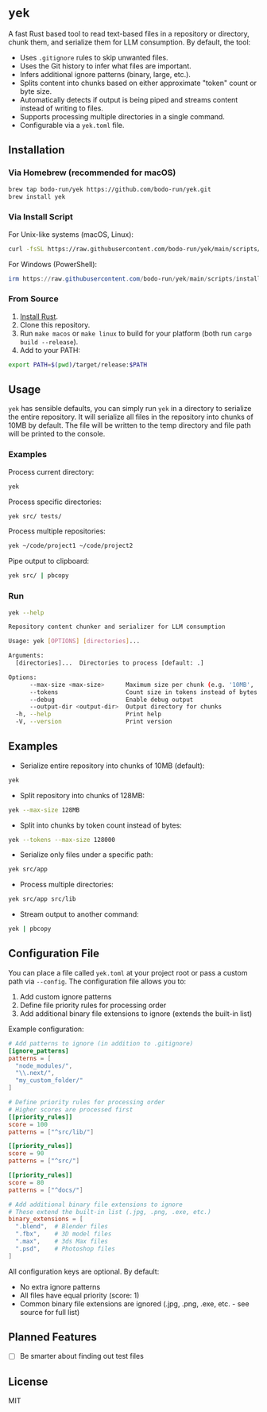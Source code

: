 # `yek`

A fast Rust based tool to read text-based files in a repository or directory, chunk them, and serialize them for LLM consumption. By default, the tool:

- Uses `.gitignore` rules to skip unwanted files.
- Uses the Git history to infer what files are important.
- Infers additional ignore patterns (binary, large, etc.).
- Splits content into chunks based on either approximate "token" count or byte size.
- Automatically detects if output is being piped and streams content instead of writing to files.
- Supports processing multiple directories in a single command.
- Configurable via a `yek.toml` file.

## Installation

### Via Homebrew (recommended for macOS)

```bash
brew tap bodo-run/yek https://github.com/bodo-run/yek.git
brew install yek
```

### Via Install Script

For Unix-like systems (macOS, Linux):

```bash
curl -fsSL https://raw.githubusercontent.com/bodo-run/yek/main/scripts/install_yek.sh | bash
```

For Windows (PowerShell):

```powershell
irm https://raw.githubusercontent.com/bodo-run/yek/main/scripts/install_yek.ps1 | iex
```

### From Source

1. [Install Rust](https://www.rust-lang.org/tools/install).
2. Clone this repository.
3. Run `make macos` or `make linux` to build for your platform (both run `cargo build --release`).
4. Add to your PATH:

```bash
export PATH=$(pwd)/target/release:$PATH
```

## Usage

`yek` has sensible defaults, you can simply run `yek` in a directory to serialize the entire repository. It will serialize all files in the repository into chunks of 10MB by default. The file will be written to the temp directory and file path will be printed to the console.

### Examples

Process current directory:

```bash
yek
```

Process specific directories:

```bash
yek src/ tests/
```

Process multiple repositories:

```bash
yek ~/code/project1 ~/code/project2
```

Pipe output to clipboard:

```bash
yek src/ | pbcopy
```

### Run

```bash
yek --help

Repository content chunker and serializer for LLM consumption

Usage: yek [OPTIONS] [directories]...

Arguments:
  [directories]...  Directories to process [default: .]

Options:
      --max-size <max-size>      Maximum size per chunk (e.g. '10MB', '128KB', '1GB') [default: 10MB]
      --tokens                   Count size in tokens instead of bytes
      --debug                    Enable debug output
      --output-dir <output-dir>  Output directory for chunks
  -h, --help                     Print help
  -V, --version                  Print version
```

## Examples

- Serialize entire repository into chunks of 10MB (default):

```bash
yek
```

- Split repository into chunks of 128MB:

```bash
yek --max-size 128MB
```

- Split into chunks by token count instead of bytes:

```bash
yek --tokens --max-size 128000
```

- Serialize only files under a specific path:

```bash
yek src/app
```

- Process multiple directories:

```bash
yek src/app src/lib
```

- Stream output to another command:

```bash
yek | pbcopy
```

## Configuration File

You can place a file called `yek.toml` at your project root or pass a custom path via `--config`. The configuration file allows you to:

1. Add custom ignore patterns
2. Define file priority rules for processing order
3. Add additional binary file extensions to ignore (extends the built-in list)

Example configuration:

```toml
# Add patterns to ignore (in addition to .gitignore)
[ignore_patterns]
patterns = [
  "node_modules/",
  "\\.next/",
  "my_custom_folder/"
]

# Define priority rules for processing order
# Higher scores are processed first
[[priority_rules]]
score = 100
patterns = ["^src/lib/"]

[[priority_rules]]
score = 90
patterns = ["^src/"]

[[priority_rules]]
score = 80
patterns = ["^docs/"]

# Add additional binary file extensions to ignore
# These extend the built-in list (.jpg, .png, .exe, etc.)
binary_extensions = [
  ".blend",  # Blender files
  ".fbx",    # 3D model files
  ".max",    # 3ds Max files
  ".psd",    # Photoshop files
]
```

All configuration keys are optional. By default:

- No extra ignore patterns
- All files have equal priority (score: 1)
- Common binary file extensions are ignored (.jpg, .png, .exe, etc. - see source for full list)

## Planned Features

- [ ] Be smarter about finding out test files

## License

MIT
